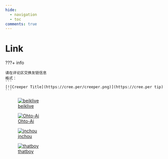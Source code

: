 ```yaml
---
hide:
  - navigation
  - toc
comments: true
---
```

# Link

???+ info

    请在评论区交换友链信息  
    格式：  
    ```
    [![Creeper Title](https://cree.per/creeper.png)](https://cree.per tip)
    ```
<div class="avatar-container avatar-attr-opacity-low avatar-attr-trans-ani avatar-attr-64px">
  <figure markdown>
    <a href="http://beiklive.top" target="_blank">
      <div class="avatar-wrapper">
        <img alt="beiklive" loading="lazy" title="beiklive" src='../assets/img/social/beiklive.png'/>
      </div>
      <figcaption>beiklive</figcaption>
    </a>
  </figure>
  <figure markdown>
    <a href="https://ohtoai.top" target="_blank">
      <div class="avatar-wrapper">
        <img alt="Ohto-Ai" loading="lazy" title="I am Ohto-Ai" src='//avatars.githubusercontent.com/Ohto-Ai?size=96'>
      </div>
      <figcaption>Ohto-Ai</figcaption>
    </a>
  </figure>
  <figure markdown>
    <a href="https://zhouhuan666.github.io" target="_blank">
      <div class="avatar-wrapper avatar-attr-rotate-hover">
        <img alt="jnchou" loading="lazy" title="jnchou" src='../assets/img/social/jnchou.png'>
      </div>
      <figcaption>jnchou</figcaption>
    </a>
  </figure>
  
  <figure markdown>
    <a href="https://ohto-ai.github.io/main" target="_blank">
      <div class="avatar-wrapper avatar-attr-rotate-hover avatar-attr-no-border-radius">
        <img alt="thatboy" loading="lazy" title="thatboy" src='https://ohto-ai.github.io/main/favicon.ico'>
      </div>
      <figcaption>thatboy</figcaption>
    </a>
  </figure>
</div>
